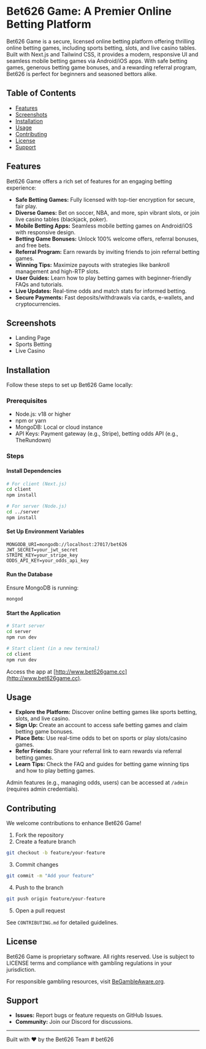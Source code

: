 # Bet626 Game: A Premier Online Betting Platform

Bet626 Game is a secure, licensed online betting platform offering thrilling online betting games, including sports betting, slots, and live casino tables. Built with Next.js and Tailwind CSS, it provides a modern, responsive UI and seamless mobile betting games via Android/iOS apps. With safe betting games, generous betting game bonuses, and a rewarding referral program, Bet626 is perfect for beginners and seasoned bettors alike.

## Table of Contents

- [Features](#features)
- [Screenshots](#screenshots)
- [Installation](#installation)
- [Usage](#usage)
- [Contributing](#contributing)
- [License](#license)
- [Support](#support)

## Features

Bet626 Game offers a rich set of features for an engaging betting experience:

- **Safe Betting Games:** Fully licensed with top-tier encryption for secure, fair play.
- **Diverse Games:** Bet on soccer, NBA, and more, spin vibrant slots, or join live casino tables (blackjack, poker).
- **Mobile Betting Apps:** Seamless mobile betting games on Android/iOS with responsive design.
- **Betting Game Bonuses:** Unlock 100% welcome offers, referral bonuses, and free bets.
- **Referral Program:** Earn rewards by inviting friends to join referral betting games.
- **Winning Tips:** Maximize payouts with strategies like bankroll management and high-RTP slots.
- **User Guides:** Learn how to play betting games with beginner-friendly FAQs and tutorials.
- **Live Updates:** Real-time odds and match stats for informed betting.
- **Secure Payments:** Fast deposits/withdrawals via cards, e-wallets, and cryptocurrencies.

## Screenshots

- Landing Page
- Sports Betting
- Live Casino

## Installation

Follow these steps to set up Bet626 Game locally:

### Prerequisites

- Node.js: v18 or higher
- npm or yarn
- MongoDB: Local or cloud instance
- API Keys: Payment gateway (e.g., Stripe), betting odds API (e.g., TheRundown)

### Steps

#### Install Dependencies

```bash
# For client (Next.js)
cd client
npm install

# For server (Node.js)
cd ../server
npm install
```

#### Set Up Environment Variables

```
MONGODB_URI=mongodb://localhost:27017/bet626
JWT_SECRET=your_jwt_secret
STRIPE_KEY=your_stripe_key
ODDS_API_KEY=your_odds_api_key
```

#### Run the Database

Ensure MongoDB is running:

```bash
mongod
```

#### Start the Application

```bash
# Start server
cd server
npm run dev

# Start client (in a new terminal)
cd client
npm run dev
```

Access the app at [http://www.bet626game.cc](http://www.bet626game.cc).

## Usage

- **Explore the Platform:** Discover online betting games like sports betting, slots, and live casino.
- **Sign Up:** Create an account to access safe betting games and claim betting game bonuses.
- **Place Bets:** Use real-time odds to bet on sports or play slots/casino games.
- **Refer Friends:** Share your referral link to earn rewards via referral betting games.
- **Learn Tips:** Check the FAQ and guides for betting game winning tips and how to play betting games.

Admin features (e.g., managing odds, users) can be accessed at `/admin` (requires admin credentials).

## Contributing

We welcome contributions to enhance Bet626 Game!

1. Fork the repository
2. Create a feature branch

```bash
git checkout -b feature/your-feature
```

3. Commit changes

```bash
git commit -m "Add your feature"
```

4. Push to the branch

```bash
git push origin feature/your-feature
```

5. Open a pull request

See `CONTRIBUTING.md` for detailed guidelines.

## License

Bet626 Game is proprietary software. All rights reserved.
Use is subject to LICENSE terms and compliance with gambling regulations in your jurisdiction.

For responsible gambling resources, visit [BeGambleAware.org](https://www.begambleaware.org/).

## Support

- **Issues:** Report bugs or feature requests on GitHub Issues.
- **Community:** Join our Discord for discussions.

---

Built with ❤️ by the Bet626 Team
#   b e t 6 2 6  
 